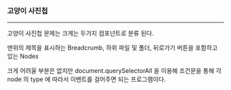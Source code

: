 ### 고양이 사진첩

---

고양이 사진첩 문제는 크게는 두가지 컴포넌트로 분류 된다.

맨위의 제목을 표시하는 Breadcrumb,
하위 파일 및 폴더, 뒤로가기 버튼을 포함하고 있는 Nodes

크게 어려울 부분은 없지만 document.querySelectorAll 을 이용해 조건문을 통해 각 node 의 type 에 따라서 이벤트를 걸어주면 되는 프로그램이다.
